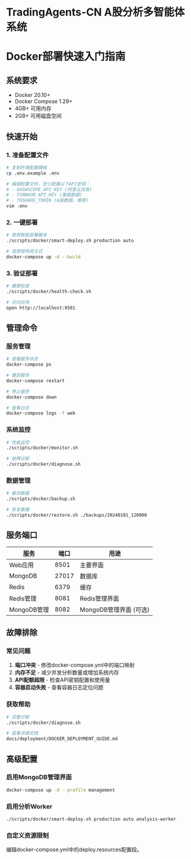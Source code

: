 # TradingAgents-CN A股分析多智能体系统
# Docker部署快速入门指南

## 系统要求

- Docker 20.10+
- Docker Compose 1.29+
- 4GB+ 可用内存
- 2GB+ 可用磁盘空间

## 快速开始

### 1. 准备配置文件
```bash
# 复制环境配置模板
cp .env.example .env

# 编辑配置文件，至少配置以下API密钥：
# - DASHSCOPE_API_KEY (阿里云百炼)
# - FINNHUB_API_KEY (美股数据)
# - TUSHARE_TOKEN (A股数据，推荐)
vim .env
```

### 2. 一键部署
```bash
# 使用智能部署脚本
./scripts/docker/smart-deploy.sh production auto

# 或使用传统方式
docker-compose up -d --build
```

### 3. 验证部署
```bash
# 健康检查
./scripts/docker/health-check.sh

# 访问应用
open http://localhost:8501
```

## 管理命令

### 服务管理
```bash
# 查看服务状态
docker-compose ps

# 重启服务
docker-compose restart

# 停止服务
docker-compose down

# 查看日志
docker-compose logs -f web
```

### 系统监控
```bash
# 性能监控
./scripts/docker/monitor.sh

# 故障诊断
./scripts/docker/diagnose.sh
```

### 数据管理
```bash
# 备份数据
./scripts/docker/backup.sh

# 恢复数据
./scripts/docker/restore.sh ./backups/20240101_120000
```

## 服务端口

| 服务 | 端口 | 用途 |
|------|------|------|
| Web应用 | 8501 | 主要界面 |
| MongoDB | 27017 | 数据库 |
| Redis | 6379 | 缓存 |
| Redis管理 | 8081 | Redis管理界面 |
| MongoDB管理 | 8082 | MongoDB管理界面 (可选) |

## 故障排除

### 常见问题
1. **端口冲突** - 修改docker-compose.yml中的端口映射
2. **内存不足** - 减少并发分析数量或增加系统内存
3. **API配额超限** - 检查API密钥配置和使用量
4. **容器启动失败** - 查看容器日志定位问题

### 获取帮助
```bash
# 完整诊断
./scripts/docker/diagnose.sh

# 查看详细文档
docs/deployment/DOCKER_DEPLOYMENT_GUIDE.md
```

## 高级配置

### 启用MongoDB管理界面
```bash
docker-compose up -d --profile management
```

### 启用分析Worker
```bash
./scripts/docker/smart-deploy.sh production auto analysis-worker
```

### 自定义资源限制
编辑docker-compose.yml中的deploy.resources配置段。
